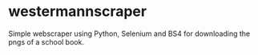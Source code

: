 # westermannscraper
<!-- felix stinkst -->

Simple webscraper using Python, Selenium and BS4 for downloading the pngs of a school book.
